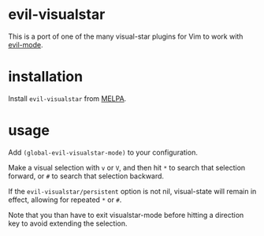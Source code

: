 evil-visualstar
===============

This is a port of one of the many visual-star plugins for Vim to work with [evil-mode](https://bitbucket.org/lyro/evil/wiki/Home).

installation
============

Install `evil-visualstar` from [MELPA][1].

usage
=====

Add `(global-evil-visualstar-mode)` to your configuration.

Make a visual selection with `v` or `V`, and then hit `*` to search that selection forward, or `#` to search that selection backward.

If the `evil-visualstar/persistent` option is not nil, visual-state will
remain in effect, allowing for repeated `*` or `#`.

Note that you than have to exit visualstar-mode before hitting a
direction key to avoid extending the selection.

[1]: http://melpa.org
